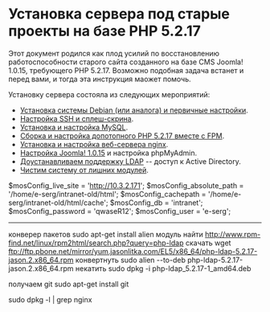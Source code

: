  # Установка сервера под старые проекты на базе PHP 5.2.17

Этот документ родился как плод усилий по восстановлению работоспособности старого сайта созданного на базе CMS Joomla! 1.0.15, требующего PHP 5.2.17. Возможно подобная задача встанет и перед вами, и тогда эта инструкция маожет помочь.

Установку сервера состояла из следующих мероприятий:

* [Установка системы Debian (или аналога) и первичные настройки](first-install-and-adjust-debian.md).
* [Настройка SSH и сплеш-скрина](ssh-tuning.md).
* [Установка и настройка MySQL](install-and-adjust-MySQL-fоr-php-5.2.17.md).
* [Сборка и настройка допотопного PHP 5.2.17 вместе с FPM](make-php-5.2.17-for-debian-jessie.md).
* [Установка и настройка веб-сервера nginx](install-and-adjust-nginx-fоr-php-5.2.17.md).
* [Настройка Joomla! 1.0.15](settings-config-for-Joolma-1.0.15.md) и настройка phpMyAdmin.
* [Доустанавливаем поддержку LDAP](adding-ldap-to-debian-nginx-and-php.md) -- доступ к Active Directory.
* [Чистим систему от лишних модулей](claen.md).





$mosConfig_live_site = 'http://10.3.2.171';
$mosConfig_absolute_path = '/home/e-serg/intranet-old/html';
$mosConfig_cachepath = '/home/e-serg/intranet-old/html/cache';
$mosConfig_db = 'intranet';
$mosConfig_password = 'qwaseR12';
$mosConfig_user = 'e-serg';


----------------


конверер пакетов
sudo apt-get install alien
модуль найти
http://www.rpm-find.net/linux/rpm2html/search.php?query=php-ldap
скачать
wget ftp://ftp.pbone.net/mirror/yum.jasonlitka.com/EL5/x86_64/php-ldap-5.2.17-jason.2.x86_64.rpm
конвертнуть
sudo alien --to-deb php-ldap-5.2.17-jason.2.x86_64.rpm
некатить
sudo dpkg -i php-ldap_5.2.17-1_amd64.deb

получаем git
sudo apt-get install git


sudo dpkg -l | grep nginx



